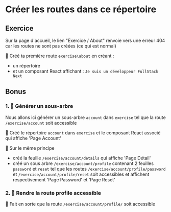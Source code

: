 # Créer les routes dans ce répertoire

## Exercice

Sur la page d'accueil, le lien "Exercice / About" renvoie vers une erreur 404 car les routes ne sont pas créées (ce qui est normal)

🐶 Créé ta première route `exercise\about` en créant :

- un répertoire
- et un composant React affichant : `Je suis un développeur FullStack Next`

## Bonus

### 1. 🚀 Générer un sous-arbre

Nous allons ici générer un sous-arbre `account` dans `exercise` tel que la route `/exercise/account` soit accessible

🐶 Créé le répertoire `account` dans `exercise` et le composant React associé qui affiche 'Page Account'

🐶 Sur le même principe

- créé la feuille `/exercise/account/details` qui affiche 'Page Détail'
- créé un sous arbre `/exercise/account/profile` contenant 2 feuilles `password` et `reset` tel que
  les routes `/exercise/account/profile/password` et `/exercise/account/profile/reset` soit accessibles et affichent respectivement 'Page Password' et 'Page Reset'

### 2. 🚀 Rendre la route profile accessible

🐶 Fait en sorte que la route `/exercise/account/profile/` soit accessible
